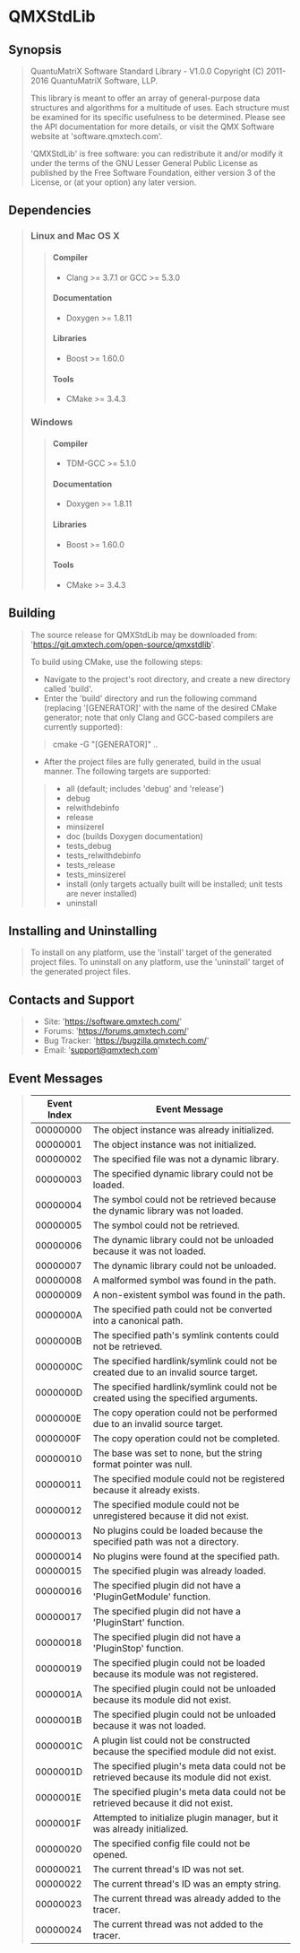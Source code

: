 # QMXStdLib

## Synopsis

> QuantuMatriX Software Standard Library - V1.0.0
> Copyright (C) 2011-2016 QuantuMatriX Software, LLP.
>
> This library is meant to offer an array of general-purpose data structures and algorithms for a multitude of uses.  Each structure must be examined for its specific usefulness to be determined.  Please see the API documentation for more details, or visit the QMX Software website at 'software.qmxtech.com'.
>
> 'QMXStdLib' is free software: you can redistribute it and/or modify it under the terms of the GNU Lesser General Public License as published by the Free Software Foundation, either version 3 of the License, or (at your option) any later version.

## Dependencies

> ### Linux and Mac OS X
>
>> #### Compiler
>> * Clang >= 3.7.1 or GCC >= 5.3.0
>>
>> #### Documentation
>> * Doxygen >= 1.8.11
>>
>> #### Libraries
>> * Boost >= 1.60.0
>>
>> #### Tools
>> * CMake >= 3.4.3
>
> ### Windows
>
>> #### Compiler
>> * TDM-GCC >= 5.1.0
>>
>> #### Documentation
>> * Doxygen >= 1.8.11
>>
>> #### Libraries
>> * Boost >= 1.60.0
>>
>> #### Tools
>> * CMake >= 3.4.3

## Building

> The source release for QMXStdLib may be downloaded from: 'https://git.qmxtech.com/open-source/qmxstdlib'.
>
> To build using CMake, use the following steps:
>
> * Navigate to the project's root directory, and create a new directory called 'build'.
> * Enter the 'build' directory and run the following command (replacing '[GENERATOR]' with the name of the desired CMake generator; note that only Clang and GCC-based compilers are currently supported):
>
>> cmake -G "[GENERATOR]" ..
>
> * After the project files are fully generated, build in the usual manner.  The following targets are supported:
>
>> * all (default; includes 'debug' and 'release')
>> * debug
>> * relwithdebinfo
>> * release
>> * minsizerel
>> * doc (builds Doxygen documentation)
>> * tests_debug
>> * tests_relwithdebinfo
>> * tests_release
>> * tests_minsizerel
>> * install (only targets actually built will be installed; unit tests are never installed)
>> * uninstall

## Installing and Uninstalling

> To install on any platform, use the 'install' target of the generated project files.  To uninstall on any platform, use the 'uninstall' target of the generated project files.

## Contacts and Support

> * Site: 'https://software.qmxtech.com/'
> * Forums: 'https://forums.qmxtech.com/'
> * Bug Tracker: 'https://bugzilla.qmxtech.com/'
> * Email: 'support@qmxtech.com'

## Event Messages

> | Event Index | Event Message                                                                             |
> |-------------|-------------------------------------------------------------------------------------------|
> | 00000000    | The object instance was already initialized.                                              |
> | 00000001    | The object instance was not initialized.                                                  |
> | 00000002    | The specified file was not a dynamic library.                                             |
> | 00000003    | The specified dynamic library could not be loaded.                                        |
> | 00000004    | The symbol could not be retrieved because the dynamic library was not loaded.             |
> | 00000005    | The symbol could not be retrieved.                                                        |
> | 00000006    | The dynamic library could not be unloaded because it was not loaded.                      |
> | 00000007    | The dynamic library could not be unloaded.                                                |
> | 00000008    | A malformed symbol was found in the path.                                                 |
> | 00000009    | A non-existent symbol was found in the path.                                              |
> | 0000000A    | The specified path could not be converted into a canonical path.                          |
> | 0000000B    | The specified path's symlink contents could not be retrieved.                             |
> | 0000000C    | The specified hardlink/symlink could not be created due to an invalid source target.      |
> | 0000000D    | The specified hardlink/symlink could not be created using the specified arguments.        |
> | 0000000E    | The copy operation could not be performed due to an invalid source target.                |
> | 0000000F    | The copy operation could not be completed.                                                |
> | 00000010    | The base was set to none, but the string format pointer was null.                         |
> | 00000011    | The specified module could not be registered because it already exists.                   |
> | 00000012    | The specified module could not be unregistered because it did not exist.                  |
> | 00000013    | No plugins could be loaded because the specified path was not a directory.                |
> | 00000014    | No plugins were found at the specified path.                                              |
> | 00000015    | The specified plugin was already loaded.                                                  |
> | 00000016    | The specified plugin did not have a 'PluginGetModule' function.                           |
> | 00000017    | The specified plugin did not have a 'PluginStart' function.                               |
> | 00000018    | The specified plugin did not have a 'PluginStop' function.                                |
> | 00000019    | The specified plugin could not be loaded because its module was not registered.           |
> | 0000001A    | The specified plugin could not be unloaded because its module did not exist.              |
> | 0000001B    | The specified plugin could not be unloaded because it was not loaded.                     |
> | 0000001C    | A plugin list could not be constructed because the specified module did not exist.        |
> | 0000001D    | The specified plugin's meta data could not be retrieved because its module did not exist. |
> | 0000001E    | The specified plugin's meta data could not be retrieved because it did not exist.         |
> | 0000001F    | Attempted to initialize plugin manager, but it was already initialized.                   |
> | 00000020    | The specified config file could not be opened.                                            |
> | 00000021    | The current thread's ID was not set.                                                      |
> | 00000022    | The current thread's ID was an empty string.                                              |
> | 00000023    | The current thread was already added to the tracer.                                       |
> | 00000024    | The current thread was not added to the tracer.                                           |
